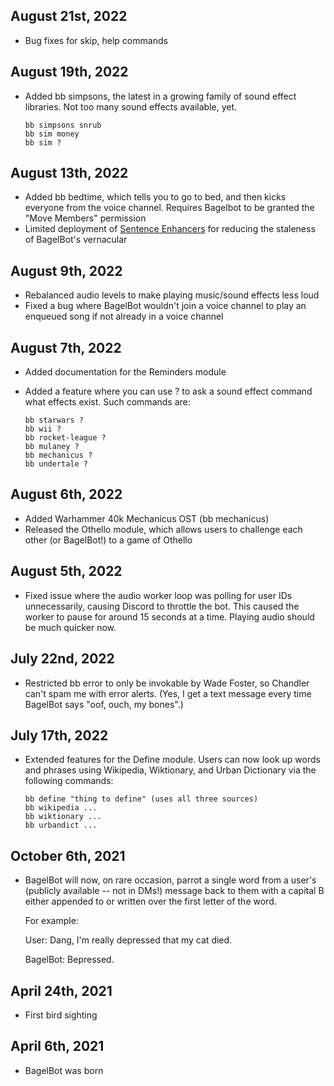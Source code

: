 ## August 21st, 2022

- Bug fixes for skip, help commands

## August 19th, 2022

- Added bb simpsons, the latest in a growing family of sound effect
  libraries. Not too many sound effects available, yet.

  ```
  bb simpsons snrub
  bb sim money
  bb sim ?
  ```

## August 13th, 2022

- Added bb bedtime, which tells you to go to bed, and then kicks everyone
  from the voice channel. Requires Bagelbot to be granted the
  "Move Members" permission
- Limited deployment of [Sentence Enhancers](https://www.youtube.com/watch?v=-tyk3CiBL2g)
  for reducing the staleness of BagelBot's vernacular

## August 9th, 2022

- Rebalanced audio levels to make playing music/sound effects less loud
- Fixed a bug where BagelBot wouldn't join a voice channel to play an
  enqueued song if not already in a voice channel

## August 7th, 2022

- Added documentation for the Reminders module
- Added a feature where you can use ? to ask a sound effect command
  what effects exist. Such commands are:

  ```
  bb starwars ?
  bb wii ?
  bb rocket-league ?
  bb mulaney ?
  bb mechanicus ?
  bb undertale ?
  ```

## August 6th, 2022

- Added Warhammer 40k Mechanicus OST (bb mechanicus)
- Released the Othello module, which allows users to challenge each other
  (or BagelBot!) to a game of Othello

## August 5th, 2022

- Fixed issue where the audio worker loop was polling for user IDs
  unnecessarily, causing Discord to throttle the bot. This caused
  the worker to pause for around 15 seconds at a time. Playing audio
  should be much quicker now.

## July 22nd, 2022

- Restricted bb error to only be invokable by Wade Foster, so Chandler
  can't spam me with error alerts. (Yes, I get a text message every time
  BagelBot says "oof, ouch, my bones".)

## July 17th, 2022

- Extended features for the Define module. Users can now look up words
  and phrases using Wikipedia, Wiktionary, and Urban Dictionary via
  the following commands:

  ```
  bb define "thing to define" (uses all three sources)
  bb wikipedia ...
  bb wiktionary ...
  bb urbandict ...
  ```

## October 6th, 2021

- BagelBot will now, on rare occasion, parrot a single word from a user's
  (publicly available -- not in DMs!) message back to them with a capital B
  either appended to or written over the first letter of the word.

  For example:

  User: Dang, I'm really depressed that my cat died.

  BagelBot: Bepressed.

## April 24th, 2021

- First bird sighting

## April 6th, 2021

- BagelBot was born